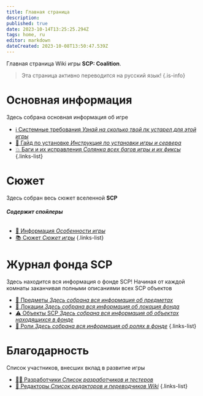 ```yaml
---
title: Главная страница
description: 
published: true
date: 2023-10-14T13:25:25.294Z
tags: home, ru
editor: markdown
dateCreated: 2023-10-08T13:50:47.539Z
---
```


Главная страница Wiki игры **SCP: Coalition**.
> Эта страница активно переводится на русский язык!
{.is-info}


# Основная информация
Здесь собрана основная информация об игре

- [:information_source: Системные требования *Узнай на сколько твой пк устарел для этой игры*](/ru/install/requirements)
- [:scroll: Гайд по установке *Инструкция по установки игры и сервера*](/ru/install)
- [:boom: Баги и их исправления *Солянка всех багов игры и их фиксы*](/ru/troubleshooting)
{.links-list}

# Сюжет

Здесь собран весь сюжет вселенной **SCP**
###### **Содержит спойлеры**
- [:bookmark_tabs: Информация *Особенности игры*](/ru/game)
- [:books: Сюжет *Сюжет игры*](/ru/game/plot)
{.links-list}

# Журнал фонда SCP

Здесь находится вся информация о фонде SCP! 
Начиная от каждой комнаты заканчивая полными описаниями всех SCP объектов
- [:pizza: Предметы *Здесь собрана вся информация об предметах*](/ru/game/items)
- [:door: Локации *Здесь собрана вся информация об локация фонда*](/ru/game/rooms)
- [:warning: Объекты SCP *Здесь собрана вся информация об объектах находящихся в фонде*](/ru/game/scps)
- [:construction_worker: Роли *Здесь собрана вся информация об ролях в фонде*](/ru/game/jobs)
{.links-list}

# Благодарность
Список участников, внесших вклад в развитие игры
- [👨‍💻 Разработчики *Список разработчиков и тестеров*](/ru/thanks/dev)
- [📰 Редакторы *Список редакторов и переводчиков Wiki*](/ru/thanks/edit)
{.links-list}